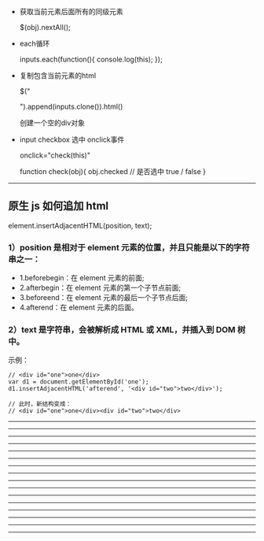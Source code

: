 
- 获取当前元素后面所有的同级元素

	$(obj).nextAll();

- each循环

	inputs.each(function(){
            console.log(this);
        });

- 复制包含当前元素的html

	$("<div>").append(inputs.clone()).html()

	创建一个空的div对象

- input checkbox 选中  onclick事件

	onclick="check(this)"

	function check(obj){
		obj.checked // 是否选中 true / false
	}


---

## 原生 js 如何追加 html

element.insertAdjacentHTML(position, text);

### 1）position 是相对于 element 元素的位置，并且只能是以下的字符串之一：
- 1.beforebegin：在 element 元素的前面;
- 2.afterbegin：在 element 元素的第一个子节点前面;
- 3.beforeend：在 element 元素的最后一个子节点后面;
- 4.afterend：在 element 元素的后面。

### 2）text 是字符串，会被解析成 HTML 或 XML，并插入到 DOM 树中。
示例：

```
// <div id="one">one</div>
var d1 = document.getElementById('one');
d1.insertAdjacentHTML('afterend', '<div id="two">two</div>');

// 此时，新结构变成：
// <div id="one">one</div><div id="two">two</div>
```


---



---



---



---



---



---



---



---



---



---



---



---



---



---



---



---